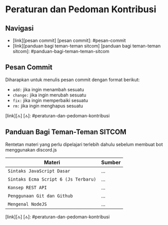 # Peraturan dan Pedoman Kontribusi

## Navigasi

-   [link][pesan commit]
    [pesan commit]: #pesan-commit
-   [link][panduan bagi teman-teman sitcom]
    [panduan bagi teman-teman sitcom]: #panduan-bagi-teman-teman-sitcom

## Pesan Commit

Diharapkan untuk menulis pesan commit dengan format berikut:

-   `add:` jika ingin menambah sesuatu
-   `change:` jika ingin merubah sesuatu
-   `fix:` jika ingin memperbaiki sesuatu
-   `rm:` jika ingin menghapus sesuatu

[link][🔝]
[🔝]: #peraturan-dan-pedoman-kontribusi

## Panduan Bagi Teman-Teman SITCOM

Rentetan materi yang perlu dipelajari terlebih dahulu sebelum membuat bot menggunakan discord.js

| Materi                               | Sumber |
| ------------------------------------ | ------ |
| `Sintaks JavaScript Dasar`           | ...    |
| `Sintaks Ecma Script 6 (Js Terbaru)` | ...    |
| `Konsep REST API`                    | ...    |
| `Penggunaan Git dan Github`          | ...    |
| `Mengenal NodeJS`                    | ...    |

[link][🔝]
[🔝]: #peraturan-dan-pedoman-kontribusi
